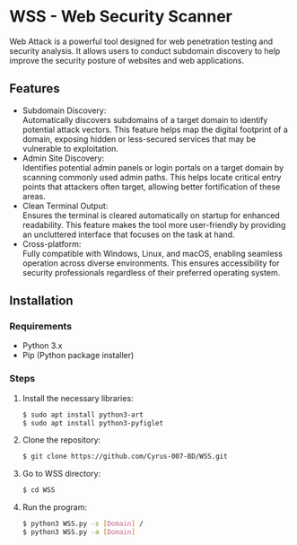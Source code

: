 # WSS - Web Security Scanner

Web Attack is a powerful tool designed for web penetration testing and security analysis. It allows users to conduct subdomain discovery to help improve the security posture of websites and web applications.

## Features

- Subdomain Discovery: <br>Automatically discovers subdomains of a target domain to identify potential attack vectors. This feature helps map the digital footprint of a domain, exposing hidden or less-secured services that may be vulnerable to exploitation.<br>
- Admin Site Discovery: <br>Identifies potential admin panels or login portals on a target domain by scanning commonly used admin paths. This helps locate critical entry points that attackers often target, allowing better fortification of these areas.<br>
- Clean Terminal Output: <br>Ensures the terminal is cleared automatically on startup for enhanced readability. This feature makes the tool more user-friendly by providing an uncluttered interface that focuses on the task at hand.<br>
- Cross-platform: <br>Fully compatible with Windows, Linux, and macOS, enabling seamless operation across diverse environments. This ensures accessibility for security professionals regardless of their preferred operating system.<br>
## Installation

### Requirements
- Python 3.x
- Pip (Python package installer)

### Steps

1. Install the necessary libraries:
   ```bash
   $ sudo apt install python3-art
   $ sudo apt install python3-pyfiglet
   ```

2. Clone the repository:
   ```bash
   $ git clone https://github.com/Cyrus-007-BD/WSS.git
   ```
3. Go to WSS directory:
   ```bash
   $ cd WSS
   ```
4. Run the program:
   ```bash
   $ python3 WSS.py -s [Domain] /
   $ python3 WSS.py -a [Domain]
   ```

